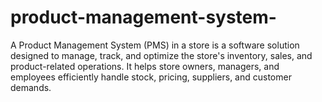 # product-management-system-
A Product Management System (PMS) in a store is a software solution designed to manage, track, and optimize the store's inventory, sales, and product-related operations. It helps store owners, managers, and employees efficiently handle stock, pricing, suppliers, and customer demands.
